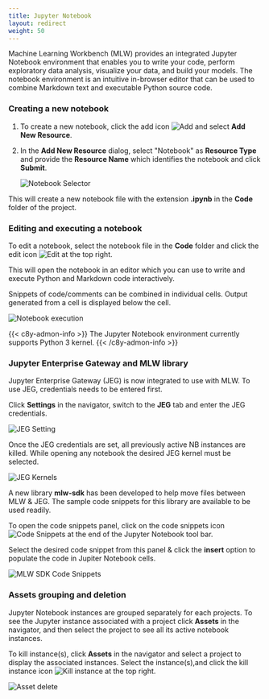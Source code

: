 ```yaml
---
title: Jupyter Notebook
layout: redirect
weight: 50
---
```


Machine Learning Workbench (MLW) provides an integrated Jupyter Notebook environment that enables you to write your code, perform exploratory data analysis, visualize your data, and build your models. The notebook environment is an intuitive in-browser editor that can be used to combine Markdown text and executable Python source code.

### Creating a new notebook

1. To create a new notebook, click the add icon <img src="/images/zementis/mlw-new-automl-icon.png" alt="Add" style="display:inline-block; margin:0"> and select **Add New Resource**.

	<!-- ![Add new resource](/images/zementis/mlw-app-resource-add-new.png) -->

2. In the **Add New Resource** dialog, select "Notebook" as **Resource Type** and provide the **Resource Name** which identifies the notebook and click **Submit**.

 	![Notebook Selector](/images/zementis/mlw-app-resource-add-notebook.png)

This will create a new notebook file with the extension **.ipynb** in the **Code** folder of the project.

### Editing and executing a notebook

To edit a notebook, select the notebook file in the **Code** folder and click the edit icon <img src="/images/zementis/mlw-edit-icon.png" alt="Edit" style="display:inline-block; margin:0"> at the top right.

This will open the notebook in an editor which you can use to write and execute Python and Markdown code interactively.

<!-- ![Notebook editor](/images/zementis/mlw-app-nb-edit.png) -->

<!-- ![Notebook layout](/images/zementis/mlw-app-nb-layout.png) -->

Snippets of code/comments can be combined in individual cells. Output generated from a cell is displayed below the cell.

![Notebook execution](/images/zementis/mlw-app-nb-execution.png)

{{< c8y-admon-info >}}
The Jupyter Notebook environment currently supports Python 3 kernel.
{{< /c8y-admon-info >}}

<a name="Jupyter-Enterprise-Gateway-and-MLW-library"></a>
### Jupyter Enterprise Gateway and MLW library

Jupyter Enterprise Gateway (JEG) is now integrated to use with MLW. To use JEG, credentials needs to be entered first.

Click **Settings** in the navigator, switch to the **JEG** tab and enter the JEG credentials.


![JEG Setting](/images/zementis/mlw-app-jeg-settings-page.png)

Once the JEG credentials are set, all previously active NB instances are killed. While opening any notebook the desired JEG kernel must be selected.



![JEG Kernels](/images/zementis/mlw-app-jeg-kernels.png)

A new library **mlw-sdk** has been developed to help move files between MLW & JEG. The sample code snippets for this library are available to be used readily.


To open the code snippets panel, click on the code snippets icon <img src="/images/zementis/mlw-sdk-code-snippets-icon.png" alt="Code Snippets" style="display:inline-block; margin:0"> at the end of the Jupyter Notebook tool bar.


Select the desired code snippet from this panel & click the **insert** option to populate the code in Jupiter Notebook cells.


![MLW SDK Code Snippets](/images/zementis/mlw-sdk-code-snippets-panel.png)




<a name="Assets-grouping-and-deletion"></a>
### Assets grouping and deletion

Jupyter Notebook instances are grouped separately for each projects. To see the Jupyter instance associated with a project click **Assets** in the navigator, and then select the project to see all its active notebook instances.


To kill instance(s), click **Assets** in the navigator and select a project to display the associated instances. Select the instance(s),and click the kill instance icon <img src="/images/zementis/mlw-kill-instance-icon.png" alt="Kill instance" style="display:inline-block; margin:0"> at the top right.



![Asset delete](/images/zementis/mlw-app-project-assets-delete.png)
